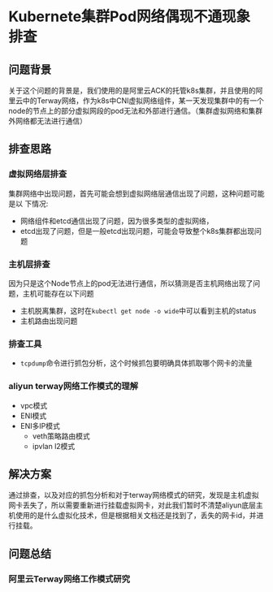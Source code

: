 # Kubernete集群Pod网络偶现不通现象排查
## 问题背景

关于这个问题的背景是，我们使用的是阿里云ACK的托管k8s集群，并且使用的阿里云中的Terway网络，作为k8s中CNI虚拟网络组件，某一天发现集群中的有一个node的节点上的部分虚拟网段的pod无法和外部进行通信。（集群虚拟网络和集群外网络都无法进行通信）

## 排查思路
### 虚拟网络层排查
集群网络中出现问题，首先可能会想到虚拟网络层通信出现了问题，这种问题可能是以
下情况:
- 网络组件和etcd通信出现了问题，因为很多类型的虚拟网络，
- etcd出现了问题，但是一般etcd出现问题，可能会导致整个k8s集群都出现问题
### 主机层排查
因为只是这个Node节点上的pod无法进行通信，所以猜测是否主机网络出现了问题，主机可能存在以下问题
- 主机脱离集群，这时在`kubectl get node -o wide`中可以看到主机的status
- 主机路由出现问题
### 排查工具
- `tcpdump`命令进行抓包分析，这个时候抓包要明确具体抓取哪个网卡的流量
### aliyun terway网络工作模式的理解
- vpc模式
- ENI模式
- ENI多IP模式
    - veth策略路由模式
    - ipvlan l2模式
## 解决方案
通过排查，以及对应的抓包分析和对于terway网络模式的研究，发现是主机虚拟网卡丢失了，所以需要重新进行挂载虚拟网卡，对此我们暂时不清楚aliyun底层主机使用的是什么虚拟化技术，但是根据相关文档还是找到了，丢失的网卡id，并进行挂载。
## 问题总结
### 阿里云Terway网络工作模式研究 
